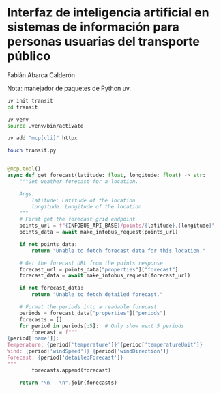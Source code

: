 # Interfaz de inteligencia artificial en sistemas de información para personas usuarias del transporte público

Fabián Abarca Calderón

Nota: manejador de paquetes de Python uv.

```bash
uv init transit
cd transit
```

```bash
uv venv
source .venv/bin/activate
```

```bash
uv add "mcp[cli]" httpx
```

```bash
touch transit.py
```

```Python

@mcp.tool()
async def get_forecast(latitude: float, longitude: float) -> str:
    """Get weather forecast for a location.

    Args:
        latitude: Latitude of the location
        longitude: Longitude of the location
    """
    # First get the forecast grid endpoint
    points_url = f"{INFOBUS_API_BASE}/points/{latitude},{longitude}"
    points_data = await make_infobus_request(points_url)

    if not points_data:
        return "Unable to fetch forecast data for this location."

    # Get the forecast URL from the points response
    forecast_url = points_data["properties"]["forecast"]
    forecast_data = await make_infobus_request(forecast_url)

    if not forecast_data:
        return "Unable to fetch detailed forecast."

    # Format the periods into a readable forecast
    periods = forecast_data["properties"]["periods"]
    forecasts = []
    for period in periods[:5]:  # Only show next 5 periods
        forecast = f"""
{period['name']}:
Temperature: {period['temperature']}°{period['temperatureUnit']}
Wind: {period['windSpeed']} {period['windDirection']}
Forecast: {period['detailedForecast']}
"""
        forecasts.append(forecast)

    return "\n---\n".join(forecasts)
```
